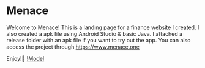 # Menace

Welcome to Menace! This is a landing page for a finance website I created. I also created a apk file using Android Studio & basic Java. I attached a release folder with an apk file if you want to try out the app. You can also access the project through https://www.menace.one

Enjoy!👋
[!Model](https://github.com/JPereyra7/Menace/blob/main/img/menace-scrsh.png)